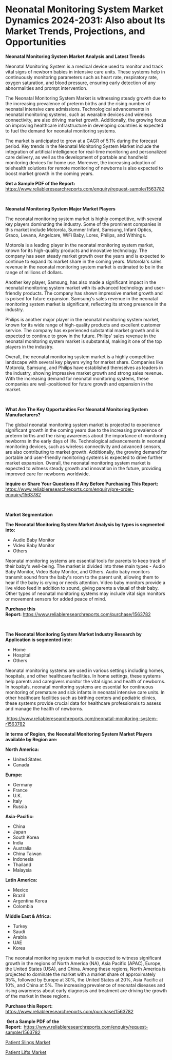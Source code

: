 <p><h1>Neonatal Monitoring System Market Dynamics 2024-2031: Also about Its Market Trends, Projections, and Opportunities</h1></p><p><strong>Neonatal Monitoring System Market Analysis and Latest Trends</strong></p>
<p><p>Neonatal Monitoring System is a medical device used to monitor and track vital signs of newborn babies in intensive care units. These systems help in continuously monitoring parameters such as heart rate, respiratory rate, oxygen saturation, and blood pressure, ensuring early detection of any abnormalities and prompt intervention.</p><p>The Neonatal Monitoring System Market is witnessing steady growth due to the increasing prevalence of preterm births and the rising number of neonatal intensive care admissions. Technological advancements in neonatal monitoring systems, such as wearable devices and wireless connectivity, are also driving market growth. Additionally, the growing focus on improving healthcare infrastructure in developing countries is expected to fuel the demand for neonatal monitoring systems.</p><p>The market is anticipated to grow at a CAGR of 5.1% during the forecast period. Key trends in the Neonatal Monitoring System Market include the integration of artificial intelligence for real-time monitoring and personalized care delivery, as well as the development of portable and handheld monitoring devices for home use. Moreover, the increasing adoption of telehealth solutions for remote monitoring of newborns is also expected to boost market growth in the coming years.</p></p>
<p><strong>Get a Sample PDF of the Report:&nbsp;</strong> <a href="https://www.reliableresearchreports.com/enquiry/request-sample/1563782">https://www.reliableresearchreports.com/enquiry/request-sample/1563782</a></p>
<p>&nbsp;</p>
<p><strong>Neonatal Monitoring System Major Market Players</strong></p>
<p><p>The neonatal monitoring system market is highly competitive, with several key players dominating the industry. Some of the prominent companies in this market include Motorola, Summer Infant, Samsung, Infant Optics, Graco, Levana, Angelcare, WiFi Baby, Lorex, Philips, and Withings.</p><p>Motorola is a leading player in the neonatal monitoring system market, known for its high-quality products and innovative technology. The company has seen steady market growth over the years and is expected to continue to expand its market share in the coming years. Motorola's sales revenue in the neonatal monitoring system market is estimated to be in the range of millions of dollars.</p><p>Another key player, Samsung, has also made a significant impact in the neonatal monitoring system market with its advanced technology and user-friendly products. The company has shown impressive market growth and is poised for future expansion. Samsung's sales revenue in the neonatal monitoring system market is significant, reflecting its strong presence in the industry.</p><p>Philips is another major player in the neonatal monitoring system market, known for its wide range of high-quality products and excellent customer service. The company has experienced substantial market growth and is expected to continue to grow in the future. Philips' sales revenue in the neonatal monitoring system market is substantial, making it one of the top players in the industry.</p><p>Overall, the neonatal monitoring system market is a highly competitive landscape with several key players vying for market share. Companies like Motorola, Samsung, and Philips have established themselves as leaders in the industry, showing impressive market growth and strong sales revenue. With the increasing demand for neonatal monitoring systems, these companies are well-positioned for future growth and expansion in the market.</p></p>
<p>&nbsp;</p>
<p><strong>What Are The Key Opportunities For Neonatal Monitoring System Manufacturers?</strong></p>
<p><p>The global neonatal monitoring system market is projected to experience significant growth in the coming years due to the increasing prevalence of preterm births and the rising awareness about the importance of monitoring newborns in the early days of life. Technological advancements in neonatal monitoring devices, such as wireless connectivity and advanced sensors, are also contributing to market growth. Additionally, the growing demand for portable and user-friendly monitoring systems is expected to drive further market expansion. Overall, the neonatal monitoring system market is expected to witness steady growth and innovation in the future, providing improved care for newborns worldwide.</p></p>
<p><strong>Inquire or Share Your Questions If Any Before Purchasing This Report:</strong> <a href="https://www.reliableresearchreports.com/enquiry/pre-order-enquiry/1563782">https://www.reliableresearchreports.com/enquiry/pre-order-enquiry/1563782</a></p>
<p>&nbsp;</p>
<p><strong>Market Segmentation</strong></p>
<p><strong>The Neonatal Monitoring System Market Analysis by types is segmented into:</strong></p>
<p><ul><li>Audio Baby Monitor</li><li>Video Baby Monitor</li><li>Others</li></ul></p>
<p><p>Neonatal monitoring systems are essential tools for parents to keep track of their baby's well-being. The market is divided into three main types - Audio Baby Monitor, Video Baby Monitor, and Others. Audio baby monitors transmit sound from the baby's room to the parent unit, allowing them to hear if the baby is crying or needs attention. Video baby monitors provide a live video feed in addition to sound, giving parents a visual of their baby. Other types of neonatal monitoring systems may include vital sign monitors or movement sensors for added peace of mind.</p></p>
<p><strong>Purchase this Report:&nbsp;</strong><a href="https://www.reliableresearchreports.com/purchase/1563782">https://www.reliableresearchreports.com/purchase/1563782</a></p>
<p>&nbsp;</p>
<p><strong>The Neonatal Monitoring System Market Industry Research by Application is segmented into:</strong></p>
<p><ul><li>Home</li><li>Hospital</li><li>Others</li></ul></p>
<p><p>Neonatal monitoring systems are used in various settings including homes, hospitals, and other healthcare facilities. In home settings, these systems help parents and caregivers monitor the vital signs and health of newborns. In hospitals, neonatal monitoring systems are essential for continuous monitoring of premature and sick infants in neonatal intensive care units. In other healthcare facilities such as birthing centers and pediatric clinics, these systems provide crucial data for healthcare professionals to assess and manage the health of newborns.</p></p>
<p><a href="https://www.reliableresearchreports.com/neonatal-monitoring-system-r1563782">&nbsp;https://www.reliableresearchreports.com/neonatal-monitoring-system-r1563782</a></p>
<p><strong>In terms of Region, the Neonatal Monitoring System Market Players available by Region are:</strong></p>
<p>
    <p> <strong> North America: </strong>
        <ul>
            <li>United States</li>
            <li>Canada</li>
        </ul>
        </p> 
    <p> <strong> Europe: </strong>
        <ul>
            <li>Germany</li>
            <li>France</li>
            <li>U.K.</li>
            <li>Italy</li>
            <li>Russia</li>
        </ul>
        </p> 
    <p> <strong> Asia-Pacific: </strong>
        <ul>
            <li>China</li>
            <li>Japan</li>
            <li>South Korea</li>
            <li>India</li>
            <li>Australia</li>
            <li>China Taiwan</li>
            <li>Indonesia</li>
            <li>Thailand</li>
            <li>Malaysia</li>
        </ul>
        </p> 
    <p> <strong> Latin America: </strong>
        <ul>
            <li>Mexico</li>
            <li>Brazil</li>
            <li>Argentina Korea</li>
            <li>Colombia</li>
        </ul>
        </p> 
    <p> <strong> Middle East & Africa: </strong>
        <ul>
            <li>Turkey</li>
            <li>Saudi</li>
            <li>Arabia</li>
            <li>UAE</li>
            <li>Korea</li>
        </ul>
    </p>
    </p>
<p><p>The neonatal monitoring system market is expected to witness significant growth in the regions of North America (NA), Asia Pacific (APAC), Europe, the United States (USA), and China. Among these regions, North America is projected to dominate the market with a market share of approximately 35%, followed by Europe at 30%, the United States at 20%, Asia Pacific at 10%, and China at 5%. The increasing prevalence of neonatal diseases and rising awareness about early diagnosis and treatment are driving the growth of the market in these regions.</p></p>
<p><strong>Purchase this Report: </strong><a href="https://www.reliableresearchreports.com/purchase/1563782">https://www.reliableresearchreports.com/purchase/1563782</a></p>
<p>&nbsp;<strong>Get a Sample PDF of the Report:&nbsp;&nbsp;</strong><a href="https://www.reliableresearchreports.com/enquiry/request-sample/1563782">https://www.reliableresearchreports.com/enquiry/request-sample/1563782</a></p>
<p><strong></strong></p>
<p><p><a href="https://github.com/brenzgnarento/Market-Research-Report-List-2/blob/main/patient-slings-market.md">Patient Slings Market</a></p><p><a href="https://github.com/MyrtisWest1/Market-Research-Report-List-1/blob/main/patient-lifts-market.md">Patient Lifts Market</a></p></p>
